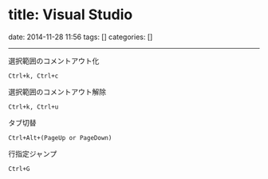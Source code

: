 title: Visual Studio
==========
date: 2014-11-28 11:56
tags: []
categories: []
- - -

選択範囲のコメントアウト化
```
Ctrl+k, Ctrl+c
```
選択範囲のコメントアウト解除
```
Ctrl+k, Ctrl+u
```
タブ切替
```
Ctrl+Alt+(PageUp or PageDown)
```
行指定ジャンプ
```
Ctrl+G
```

